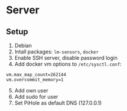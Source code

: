 # Server

## Setup

1. Debian
2. Intall packages: `lm-sensors`, `docker`
3. Enable SSH server, disable password login
4. Add docker vm options to `/etc/sysctl.conf`:

```
vm.max_map_count=262144
vm.overcommit_memory=1
```

5. Add own user
6. Add sudo for user
7. Set PiHole as default DNS (127.0.0.1)
